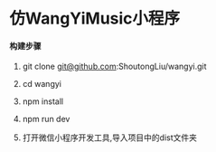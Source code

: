 # 仿WangYiMusic小程序

#### 构建步骤

1. git clone git@github.com:ShoutongLiu/wangyi.git

2. cd wangyi 

3. npm install

4. npm run dev

5. 打开微信小程序开发工具,导入项目中的dist文件夹
